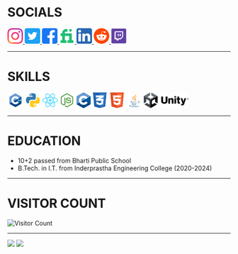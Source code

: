 # SOCIALS

<a href="https://www.instagram.com/faisalsaifii">
    <img src="https://github.com/faisalsaifii/faisalsaifii/blob/main/assets/icons/socials/Instagram.svg?raw=true" height= 35/>
</a>
<a href="https://www.twitter.com/faisalsaifiii">
    <img src="https://github.com/faisalsaifii/faisalsaifii/blob/main/assets/icons/socials/Twitter.svg?raw=true" height= 35/>
</a>
<a href="https://www.facebook.com/FaisalSaifiii/">
    <img src="https://github.com/faisalsaifii/faisalsaifii/blob/main/assets/icons/socials/Facebook.svg?raw=true" height= 35/>
</a>
<a href="https://www.fiverr.com/faisalsaifii">
    <img src="https://github.com/faisalsaifii/faisalsaifii/blob/main/assets/icons/socials/Fiverr.svg?raw=true" height= 35/>
</a>
<a href="https://www.linkedin.com/in/faisal-saifi-91031b1a0/">
    <img src="https://github.com/faisalsaifii/faisalsaifii/blob/main/assets/icons/socials/Linkedin.svg?raw=true" height= 35/>
</a>
<a href="https://www.reddit.com/user/FaisalSaifii">
    <img src="https://github.com/faisalsaifii/faisalsaifii/blob/main/assets/icons/socials/Reddit.svg?raw=true" height= 35/>
</a>
<a href="https://www.twitch.tv/faisalsaifii">
    <img src="https://github.com/faisalsaifii/faisalsaifii/blob/main/assets/icons/socials/Twitch.svg?raw=true" height= 35/>
</a>

---
# SKILLS

<img src="https://github.com/faisalsaifii/faisalsaifii/blob/main/assets/icons/skills/CPP.svg?raw=true" height= 35/> <img src="https://github.com/faisalsaifii/faisalsaifii/blob/main/assets/icons/skills/Python.svg?raw=true" height= 35/> <img src="https://github.com/faisalsaifii/faisalsaifii/blob/main/assets/icons/skills/React.svg?raw=true" height= 35/> <img src="https://github.com/faisalsaifii/faisalsaifii/blob/main/assets/icons/skills/Nodejs.svg?raw=true" height= 35/> <img src="https://github.com/faisalsaifii/faisalsaifii/blob/main/assets/icons/skills/c.png?raw=true" height= 35/> <img src="https://github.com/faisalsaifii/faisalsaifii/blob/main/assets/icons/skills/css.svg?raw=true" height= 35/> <img src="https://github.com/faisalsaifii/faisalsaifii/blob/main/assets/icons/skills/html.svg?raw=true" height= 35/> <img src="https://github.com/faisalsaifii/faisalsaifii/blob/main/assets/icons/skills/java.svg?raw=true" height= 35/> <img src="https://github.com/faisalsaifii/faisalsaifii/blob/main/assets/icons/skills/unity.png?raw=true" height= 35/>

---
# EDUCATION

- 10+2 passed from Bharti Public School
- B.Tech. in I.T. from Inderprastha Engineering College (2020-2024)

---

# VISITOR COUNT

 ![Visitor Count](https://profile-counter.glitch.me/faisalsaifii/count.svg)

---

<img width="48%" src="https://github-readme-stats.vercel.app/api?username=faisalsaifii&show_icons=true&theme=radical&count_private=true&include_all_commits=true" /> 
<img width="48%" src="https://github-readme-streak-stats.herokuapp.com/?user=faisalsaifii&theme=radical" />
